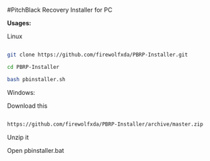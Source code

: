 

#PitchBlack Recovery Installer for PC


**Usages:**

Linux

```bash

git clone https://github.com/firewolfxda/PBRP-Installer.git

cd PBRP-Installer

bash pbinstaller.sh

```

Windows:

Download this

```bash

https://github.com/firewolfxda/PBRP-Installer/archive/master.zip

```

Unzip it

Open pbinstaller.bat
